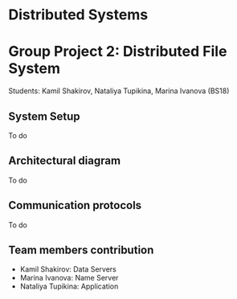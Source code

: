 # Distributed Systems
# Group Project 2: Distributed File System
  Students: Kamil Shakirov, Nataliya Tupikina, Marina Ivanova (BS18)

## System Setup
  To do
## Architectural diagram
  To do
## Communication protocols
  To do
## Team members contribution

  + Kamil Shakirov: Data Servers
  + Marina Ivanova: Name Server
  + Nataliya Tupikina: Application
